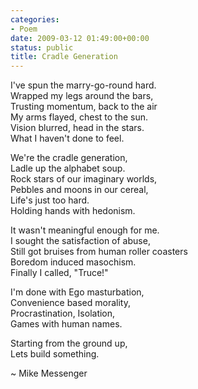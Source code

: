 ```yaml
---
categories:
- Poem
date: 2009-03-12 01:49:00+00:00
status: public
title: Cradle Generation
---
```




I've spun the marry-go-round hard.  
Wrapped my legs around the bars,  
Trusting momentum, back to the air  
My arms flayed, chest to the sun.  
Vision blurred, head in the stars.  
What I haven't done to feel.

We're the cradle generation,  
Ladle up the alphabet soup.  
Rock stars of our imaginary worlds,  
Pebbles and moons in our cereal,  
Life's just too hard.  
Holding hands with hedonism.

It wasn't meaningful enough for me.  
I sought the satisfaction of abuse,  
Still got bruises from human roller coasters  
Boredom induced masochism.  
Finally I called, "Truce!"

I'm done with Ego masturbation,  
Convenience based morality,  
Procrastination, Isolation,  
Games with human names.

Starting from the ground up,  
Lets build something.

~ Mike Messenger

